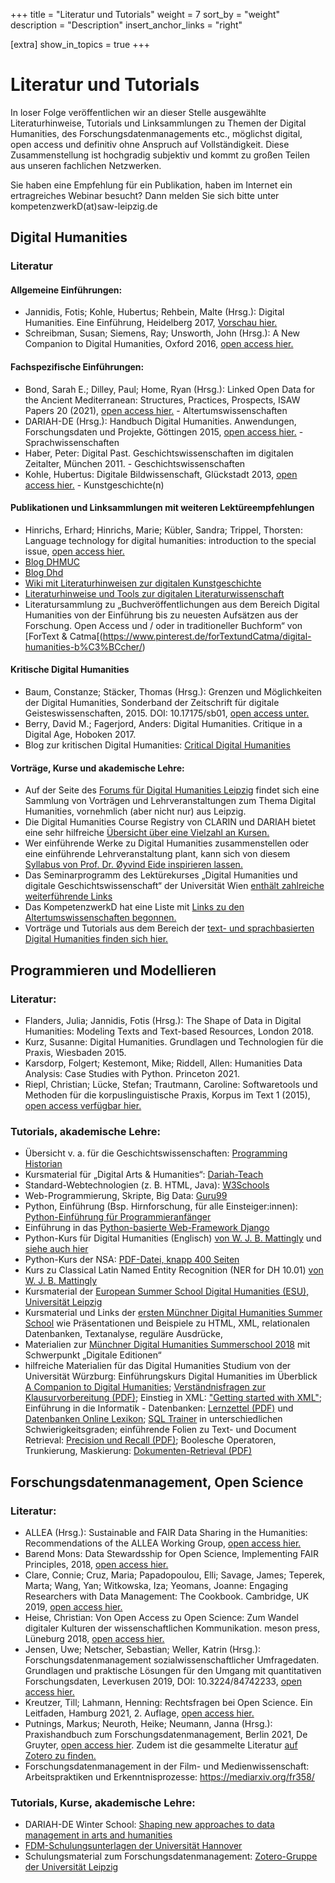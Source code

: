 +++
title = "Literatur und Tutorials"
weight = 7
sort_by = "weight"
description = "Description"
insert_anchor_links = "right"

[extra]
show_in_topics = true
+++

# Literatur und Tutorials

In loser Folge veröffentlichen wir an dieser Stelle ausgewählte Literaturhinweise, Tutorials und Linksammlungen zu Themen der Digital Humanities, des Forschungsdatenmanagements etc., möglichst digital, open access und definitiv ohne Anspruch auf Vollständigkeit. Diese Zusammenstellung ist hochgradig subjektiv und kommt zu großen Teilen aus unseren fachlichen Netzwerken.

Sie haben eine Empfehlung für ein Publikation, haben im Internet ein ertragreiches Webinar besucht? Dann melden Sie sich bitte unter kompetenzwerkD(at)saw-leipzig.de

## Digital Humanities
### Literatur 
#### Allgemeine Einführungen:
* Jannidis, Fotis; Kohle, Hubertus; Rehbein, Malte (Hrsg.): Digital Humanities. Eine Einführung, Heidelberg 2017, [Vorschau hier.](https://www.springer.com/de/book/9783476026224) 
* Schreibman, Susan; Siemens, Ray; Unsworth, John (Hrsg.): A New Companion to Digital Humanities, Oxford 2016, [open access hier.](http://www.digitalhumanities.org/companion/)

#### Fachspezifische Einführungen:
* Bond, Sarah E.; Dilley, Paul; Home, Ryan (Hrsg.): Linked Open Data for the Ancient Mediterranean: Structures, Practices, Prospects, ISAW Papers 20 (2021), [open access hier.](http://hdl.handle.net/2333.1/gqnk9kz2) - Altertumswissenschaften
* DARIAH-DE (Hrsg.): Handbuch Digital Humanities. Anwendungen, Forschungsdaten und Projekte, Göttingen 2015, [open access hier.](https://handbuch.tib.eu/w/DH-Handbuch) - Sprachwissenschaften
* Haber, Peter: Digital Past. Geschichtswissenschaften im digitalen Zeitalter, München 2011. - Geschichtswissenschaften
* Kohle, Hubertus: Digitale Bildwissenschaft, Glückstadt 2013, [open access hier.](http://archiv.ub.uni-heidelberg.de/artdok/volltexte/2013/2185) - Kunstgeschichte(n)

#### Publikationen und Linksammlungen mit weiteren Lektüreempfehlungen
* Hinrichs, Erhard; Hinrichs, Marie; Kübler, Sandra; Trippel, Thorsten: Language technology for digital humanities: introduction to the special issue, [open access hier.](https://link.springer.com/article/10.1007/s10579-019-09482-4)
* [Blog DHMUC](https://dhmuc.hypotheses.org/dh-reader)
* [Blog Dhd](https://dhd-blog.org/?p=12434) 
* [Wiki mit Literaturhinweisen zur digitalen Kunstgeschichte](https://www.digitale-kunstgeschichte.de/wiki/Literaturhinweise)
* [Literaturhinweise und Tools zur digitalen Literaturwissenschaft](https://www.uni-potsdam.de/en/lit-19-jhd/digitale-literaturwissenschaft) 
* Literatursammlung zu „Buchveröffentlichungen aus dem Bereich Digital Humanities von der Einführung bis zu neuesten Aufsätzen aus der Forschung. Open Access und / oder in traditioneller Buchform“ von [ForText & Catma[(https://www.pinterest.de/forTextundCatma/digital-humanities-b%C3%BCcher/) 


#### Kritische Digital Humanities
* Baum, Constanze; Stäcker, Thomas (Hrsg.): Grenzen und Möglichkeiten der Digital Humanities, Sonderband der Zeitschrift für digitale Geisteswissenschaften, 2015. DOI: 10.17175/sb01, [open access unter.](https://zfdg.de/sonderband/1)
* Berry, David M.; Fagerjord, Anders: Digital Humanities. Critique in a Digital Age, Hoboken 2017.
* Blog zur kritischen Digital Humanities: [Critical Digital Humanities](https://lebelieberliterarisch.de/kritische-digital-humanities/) 


#### Vorträge, Kurse und akademische Lehre:
* Auf der Seite des [Forums für Digital Humanities Leipzig](https://fdhl.info/dh-videos-corona/) findet sich eine Sammlung von Vorträgen und Lehrveranstaltungen zum Thema Digital Humanities, vornehmlich (aber nicht nur) aus Leipzig.
* Die Digital Humanities Course Registry von CLARIN und DARIAH bietet eine sehr hilfreiche [Übersicht über eine Vielzahl an Kursen.](https://dhcr.clarin-dariah.eu/courses/)
* Wer einführende Werke zu Digital Humanities zusammenstellen oder eine einführende Lehrveranstaltung plant, kann sich von diesem [Syllabus von Prof. Dr. Øyvind Eide inspirieren lassen.](https://lehre.idh.uni-koeln.de/lehrveranstaltungen/wisem20/digital-humanities-theorie-und-praxis/) 
* Das Seminarprogramm des Lektürekurses „Digital Humanities und digitale Geschichtswissenschaft“ der Universität Wien [enthält zahlreiche weiterführende Links](http://dguw.hypotheses.org/lektuerekurs)
* Das KompetenzwerkD hat eine Liste mit [Links zu den Altertumswissenschaften begonnen.](https://hackmd.io/G46diX3gTyO5ulHCDxPquA?both)
* Vorträge und Tutorials aus dem Bereich der [text- und sprachbasierten Digital Humanities finden sich hier.](http://videolectures.net/clarin/)

## Programmieren und Modellieren
### Literatur:
* Flanders, Julia; Jannidis, Fotis (Hrsg.): The Shape of Data in Digital Humanities: Modeling Texts and Text-based Resources, London 2018.
* Kurz, Susanne: Digital Humanities. Grundlagen und Technologien für die Praxis, Wiesbaden 2015.
* Karsdorp, Folgert; Kestemont, Mike; Riddell, Allen: Humanities Data Analysis: Case Studies with Python. Princeton 2021.
* Riepl, Christian; Lücke, Stefan; Trautmann, Caroline: Softwaretools und Methoden für die korpuslinguistische Praxis, Korpus im Text 1 (2015), [open access verfügbar hier.](http://www.kit.gwi.uni-muenchen.de/?band=softwaretools-und-methoden-fuer-die-korpuslinguistische-praxis)


### Tutorials, akademische Lehre:
* Übersicht v. a. für die Geschichtswissenschaften: [Programming Historian](programminghistorian.org)
* Kursmaterial für „Digital Arts & Humanities“: [Dariah-Teach](teach.dariah.eu)
* Standard-Webtechnologien (z. B. HTML, Java): [W3Schools](www.w3schools.com)
* Web-Programmierung, Skripte, Big Data: [Guru99](www.guru99.com)
* Python, Einführung (Bsp. Hirnforschung, für alle Einsteiger:innen): [Python-Einführung für Programmieranfänger](http://eckhartarnold.de/teaching/python_and_nengo_intro.html)
* Einführung in das [Python-basierte Web-Framework Django](https://tutorial.djangogirls.org/en/)
* Python-Kurs für Digital Humanities (Englisch) [von W. J. B. Mattingly](https://pythonhumanities.com/lesson-01-introduction-to-python-for-dh/) und [siehe auch hier](https://pythonhumanities.com/about/#)
* Python-Kurs der NSA: [PDF-Datei, knapp 400 Seiten](https://www.blog.pythonlibrary.org/2020/02/11/the-nsa-has-a-beginner-python-course/) 
* Kurs zu Classical Latin Named Entity Recognition (NER for DH 10.01) [von W. J. B. Mattingly](https://youtu.be/zywMBYmV6Ew) 
* Kursmaterial der [European Summer School Digital Humanities (ESU), Universität Leipzig](https://esu.fdhl.info/)
* Kursmaterial und Links der [ersten Münchner Digital Humanities Summer School](https://dhmuc.hypotheses.org/summerschool_2015#Materialien) wie Präsentationen und Beispiele zu HTML, XML, relationalen Datenbanken, Textanalyse, reguläre Ausdrücke, 
* Materialien zur [Münchner Digital Humanities Summerschool 2018](https://www.dh-lehre.gwi.uni-muenchen.de/?lehrveranstaltung=dh-summerschool-2017-digitale-editionen) mit Schwerpunkt „Digitale Editionen“
* hilfreiche Materialien für das Digital Humanities Studium von der Universität Würzburg: Einführungskurs Digital Humanities im Überblick [A Companion to Digital Humanities](http://www.digitalhumanities.org/companion/); [Verständnisfragen zur Klausurvorbereitung (PDF)](https://www.germanistik.uni-wuerzburg.de/fileadmin/04100700/_temp_/verstaendnisfragen.pdf); Einstieg in XML: ["Getting started with XML"](http://infomotions.com/musings/getting-started/getting-started.html); Einführung in die Informatik - Datenbanken: [Lernzettel (PDF)](https://www.germanistik.uni-wuerzburg.de/fileadmin/04100700/digital-humanities/lernzettel-datenbanken.pdf) und [Datenbanken Online Lexikon](http://wikis.gm.fh-koeln.de/wiki_db/Onlinelexikon/Startseite); [SQL Trainer](http://edb.gm.fh-koeln.de/) in unterschiedlichen Schwierigkeitsgraden; einführende Folien zu Text- und Document Retrieval: [Precision und Recall (PDF)](https://www.germanistik.uni-wuerzburg.de/fileadmin/04100700/digital-humanities/precision-recall.pdf); Boolesche Operatoren, Trunkierung, Maskierung: [Dokumenten-Retrieval (PDF)](https://www.germanistik.uni-wuerzburg.de/fileadmin/04100700/digital-humanities/doc-retrieval.pdf)

## Forschungsdatenmanagement, Open Science
### Literatur:
* ALLEA (Hrsg.): Sustainable and FAIR Data Sharing in the Humanities: Recommendations of the ALLEA Working Group, [open access hier.](https://repository.dri.ie/catalog/tq582c863)
* Barend Mons: Data Stewardsship for Open Science, Implementing FAIR Principles, 2018, [open access hier.](https://doi.org/10.1201/9781315380711)
* Clare, Connie; Cruz, Maria; Papadopoulou, Elli; Savage, James; Teperek, Marta; Wang, Yan; Witkowska, Iza; Yeomans, Joanne: Engaging Researchers with Data Management: The Cookbook. Cambridge, UK 2019, [open access hier.](https://doi.org/10.11647/OBP.0185)
* Heise, Christian: Von Open Access zu Open Science: Zum Wandel digitaler Kulturen der wissenschaftlichen Kommunikation. meson press, Lüneburg 2018, [open access hier.](https://doi.org/10.14619/1303)
* Jensen, Uwe; Netscher, Sebastian; Weller, Katrin (Hrsg.): Forschungsdatenmanagement sozialwissenschaftlicher Umfragedaten. Grundlagen und praktische Lösungen für den Umgang mit quantitativen Forschungsdaten, Leverkusen 2019, DOI: 10.3224/84742233, [open access hier.](https://shop.budrich.de/produkt/forschungsdatenmanagement-sozialwissenschaftlicher-umfragedaten/)
* Kreutzer, Till; Lahmann, Henning: Rechtsfragen bei Open Science. Ein Leitfaden, Hamburg 2021, 2. Auflage, [open access hier.](dx.doi.org/10.15460/HUP.195)
* Putnings, Markus; Neuroth, Heike; Neumann, Janna (Hrsg.): Praxishandbuch zum Forschungsdatenmanagement, Berlin 2021, De Gruyter, [open access hier](https://doi.org/10.1515/9783110657807). Zudem ist die gesammelte Literatur [auf Zotero zu finden.](https://www.zotero.org/groups/2497964/praxishandbuch_forschungsdatenmanagement)
* Forschungsdatenmanagement in der Film- und Medienwissenschaft: Arbeitspraktiken und Erkenntnisprozesse: <https://mediarxiv.org/fr358/>

### Tutorials, Kurse, akademische Lehre:
* DARIAH-DE Winter School: [Shaping new approaches to data management in arts and humanities](https://campus.dariah.eu/resource/ws2019)
* [FDM-Schulungsunterlagen der Universität Hannover](https://www.fdm.uni-hannover.de/de/materialien/)
* Schulungsmaterial zum Forschungsdatenmanagement: [Zotero-Gruppe der Universität Leipzig](https://zenodo.org/communities/fdm_ul/?page=1&size=20)

